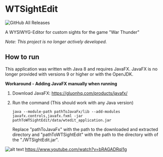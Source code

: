 # WTSightEdit
![GitHub All Releases](https://img.shields.io/github/downloads/SMILEY4/WTSightEdit/total)

A WYSIWYG-Editor for custom sights for the game "War Thunder" 

*Note: This project is no longer actively developed.*


## How to run

This application was written with Java 8 and requires JavaFX. JavaFX is no longer provided with versions 9 or higher or with the OpenJDK. 

**Workaround - Adding JavaFX manually when running**

1. Download JavaFX: https://gluonhq.com/products/javafx/

2. Run the command (This should work with any Java version)

   ```
   java --module-path pathToJavaFx/lib --add-modules javafx.controls,javafx.fxml -jar pathToWTSightEdit/data/wtedit_application.jar
   ```
   
   Replace "pathToJavaFx" with the path to the downloaded and extracted directory and "pathToWTSightEdit" with the path to the directory with of the "./WTSightEdit.jar".
   




![alt text](https://i.imgur.com/rnyTPeB.png)
https://www.youtube.com/watch?v=bRAGADRql1g
